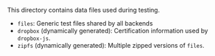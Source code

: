 This directory contains data files used during testing.

* `files`: Generic test files shared by all backends
* `dropbox` (dynamically generated): Certification information used by `dropbox-js`.
* `zipfs` (dynamically generated): Multiple zipped versions of `files`.
